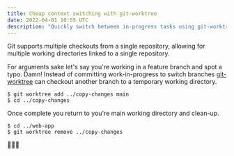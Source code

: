 ```yaml
---
title: Cheap context switching with git-worktree
date: 2022-04-01 10:55 UTC
description: "Quickly switch between in-progress tasks using git-worktree."
---
```


Git supports multiple checkouts from a single repository, allowing for multiple
working directories linked to a single repository.

For arguments sake let's say you're working in a feature branch and spot a
typo. Damn! Instead of committing work-in-progress to switch branches
[git-worktree][1] can checkout another branch to a temporary working directory.

```
$ git worktree add ../copy-changes main
$ cd ../copy-changes
```

Once complete you return to you're main working directory and clean-up.

```
$ cd ../web-app
$ git worktree remove ../copy-changes
```

<span class="text-7xl cursor-wand" title="Git is magic">🧙🏻‍♂️</span>

[1]: https://git-scm.com/docs/git-worktree

